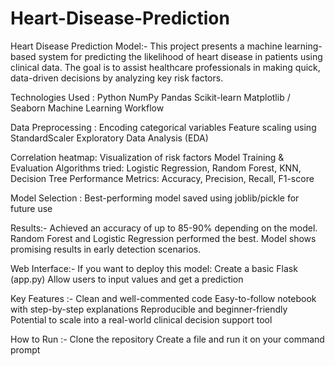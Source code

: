 # Heart-Disease-Prediction

Heart Disease Prediction Model:-
This project presents a machine learning-based system for predicting the likelihood of heart disease in patients using clinical data. The goal is to assist healthcare professionals in making quick, data-driven decisions by analyzing key risk factors.

Technologies Used : 
Python
NumPy
Pandas
Scikit-learn
Matplotlib / Seaborn 
Machine Learning Workflow
 
Data Preprocessing : 
Encoding categorical variables
Feature scaling using StandardScaler
Exploratory Data Analysis (EDA)

Correlation heatmap: 
Visualization of risk factors
Model Training & Evaluation
Algorithms tried: Logistic Regression, Random Forest, KNN, Decision Tree
Performance Metrics: Accuracy, Precision, Recall, F1-score

Model Selection :
Best-performing model saved using joblib/pickle for future use

Results:-
Achieved an accuracy of up to 85-90% depending on the model.
Random Forest and Logistic Regression performed the best.
Model shows promising results in early detection scenarios.

Web Interface:- 
If you want to deploy this model:
Create a basic Flask (app.py)
Allow users to input values and get a prediction

Key Features :-
Clean and well-commented code
Easy-to-follow notebook with step-by-step explanations
Reproducible and beginner-friendly
Potential to scale into a real-world clinical decision support tool

How to Run :-
Clone the repository
Create a file and run it on your command prompt

